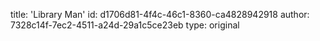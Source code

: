 title: 'Library Man'
id: d1706d81-4f4c-46c1-8360-ca4828942918
author: 7328c14f-7ec2-4511-a24d-29a1c5ce23eb
type: original

